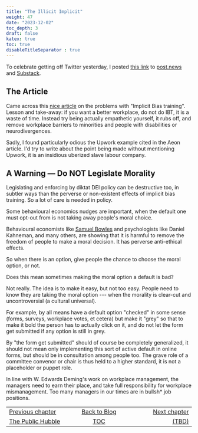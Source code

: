 ```yaml
---
title: "The Illicit Implicit"
weight: 47
date: "2023-12-02"
toc_depth: 3
draft: false
katex: true
toc: true
disableTitleSeparator : true
---
```


To celebrate getting off Twitter yesterday, I posted 
[this link](https://aeon.co/essays/the-implicit-bias-problem-wont-be-solved-by-training-alone) 
to 
[post.news](https://post.news/@/MathWillSuffice/2Z0yZWTyzSSVZWikDiueIP5YM8D) 
and 
[Substack](https://open.substack.com/pub/bijou/p/the-very-fast-migration-out-of-twitter?r=3hsqj&utm_campaign=post&utm_medium=web).


## The Article

Came across this 
[nice article](https://aeon.co/essays/the-implicit-bias-problem-wont-be-solved-by-training-alone)
on the problems with "Implicit Bias training".
Lesson and take-away: if you want a better workplace, do not do IBT, it is a 
waste of time. Instead try being actually empathetic yourself, it rubs off, 
and remove workplace barriers to minorities and people with disabilities or 
neurodivergences.

Sadly, I found particularly odious the Upwork example cited in the Aeon 
article. I'd try to write about the point being made without mentioning 
Upwork, it is an insidious uberized slave labour company.


## A Warning — Do NOT Legislate Morality

Legislating and enforcing by diktat DEI policy can be destructive too, in 
subtler ways than the perverse or non-existent effects of implicit bias 
training. So a lot of care is needed in policy.

Some behavioural economics nudges are important, when the default one must 
opt-out from is not taking away people's moral choice. 

Behavioural economists like 
[Samuel Bowles](https://www.goodreads.com/book/show/27220688-the-moral-economy)
and psychologists like Daniel Kahneman, and many others, are showing 
that it is harmful to remove the freedom of people to make a moral decision. 
It has perverse anti-ethical effects.

So when there is an option, give people the chance to choose the moral 
option, or not.

Does this mean sometimes making the moral option a default is bad?

Not really. The idea is to make it easy, but not too easy. People need to 
know they are taking the moral option --- when the morality is clear-cut 
and uncontroversial (a cultural universal).

For example, by all means have a default option "checked" in some sense 
(forms, surveys, workplace votes, et cetera) but make it "grey" so that to 
make it bold the person has to actually click on it, and do not let the 
form get submitted if any option is still in grey.

By "the form get submitted" should of course be completely generalized, it 
should not mean only implementing this sort of active default in online 
forms, but should be in consultation among people too. The grave role of 
a committee convenor or chair is thus held to a higher standard, it is not
a placeholder or puppet role.

In line with W. Edwards Deming's work on workplace management, the managers 
need to earn their place, and take full responsibility for workplace 
mismanagement.  Too many managers in our times are in bullsh$\ast$ job 
positions.


<table style="border-collapse: collapse; border=0;">
    <colgroup>
       <col span="1" style="width: 25%;">
       <col span="1" style="width: 15%;">
       <col span="1" style="width: 25%;">
    </colgroup>
<tr style="border: 1px solid color:#0f0f0f;">
<td style="border: 1px solid color:#0f0f0f;">
<a href="../45_thepublichubble">Previous chapter</a></td>
<td style="border: 1px solid color:#0f0f0f; text-align:center;">
<a href="../">Back to Blog</a></td>
<td style="border: 1px solid color:#0f0f0f; text-align:right;">
<a href="./">Next chapter</a></td>
</tr>
<tr style="border: 1px solid color:#0f0f0f;">
<td style="border: 1px solid color:#0f0f0f;">
<a href="../45_thepublichubble">The Public Hubble</a></td>
<td style="border: 1px solid color:#0f0f0f; text-align:center;">
<a href="../">TOC</a></td>
<td style="border: 1px solid color:#0f0f0f; text-align:right;">
<a href="./">(TBD)</a></td>
</tr>
</table>
